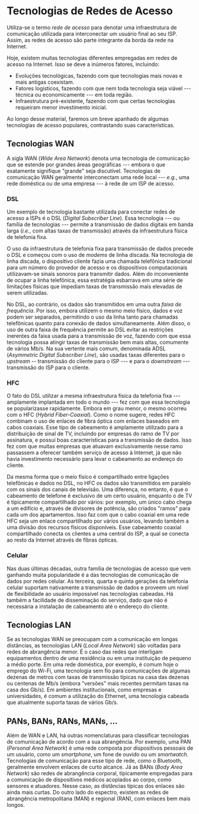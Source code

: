 # Tecnologias de Redes de Acesso

Utiliza-se o termo *rede de acesso* para denotar uma infraestrutura de comunicação utilizada para interconectar um usuário final ao seu ISP. Assim, as redes de acesso são parte integrante da borda da rede na Internet.

Hoje, existem muitas tecnologias diferentes empregadas em redes de acesso na Internet. Isso se deve a inúmeros fatores, incluindo:

- Evoluções tecnológicas, fazendo com que tecnologias mais novas e mais antigas coexistam.
- Fatores logísticos, fazendo com que nem toda tecnologia seja viável --- técnica ou economicamente --- em toda região.
- Infraestrutura pré-existente, fazendo com que certas tecnologias requeiram menor investimento inicial.

Ao longo desse material, faremos um breve apanhado de algumas tecnologias de acesso populares, contrastando suas características.

## Tecnologias WAN

A sigla WAN (*Wide Area Network*) denota uma tecnologia de comunicação que se estende por grandes áreas geográficas --- embora o que exatamente signifique "grande" seja discutível. Tecnologias de comunicação WAN geralmente interconectam uma rede local --- *e.g.*, uma rede doméstica ou de uma empresa --- à rede de um ISP de acesso.

### DSL

Um exemplo de tecnologia bastante utilizada para conectar redes de acesso a ISPs é o DSL (*Digital Subscriber Line*). Essa tecnologia --- ou família de tecnologias --- permite a transmissão de dados digitais em banda larga (*i.e.*, com altas taxas de transmissão) através da infraestrutura física de telefonia fixa.

O uso da infraestrutura de telefonia fixa para transmissão de dados precede o DSL e começou com o uso de *modems* de linha discada. Na tecnologia de linha discada, o dispositivo cliente fazia uma chamada telefônica tradicional para um número do provedor de acesso e os dispositivos computacionais utilizavam-se sinais sonoros para transmitir dados. Além do inconveniente de ocupar a linha telefônica, essa estratégia esbarrava em uma série de limitações físicas que impediam taxas de transmissão mais elevadas de serem utilizadas.

No DSL, ao contrário, os dados são transmitidos em uma outra _faixa de frequência_. Por isso, embora utilizem o mesmo meio físico, dados e voz podem ser separados, permitindo o uso da linha tanto para chamadas telefônicas quanto para conexão de dados simultaneamente. Além disso, o uso de outra faixa de frequência permite ao DSL evitar as restrições inerentes da faixa usada para a transmissão de voz, fazendo com que essa tecnologia possa atingir taxas de transmissão bem mais altas, comumente de vários Mb/s. Na sua vertente mais comum, denominada ADSL (*Asymmetric Digital Subscriber Line*), são usadas taxas diferentes para o *upstream* -- transmissão do cliente para o ISP --- e para o *downstream* --- transmissão do ISP para o cliente.

### HFC

O fato do DSL utilizar a mesma infraestrutura física da telefonia fixa --- amplamente implantada em todo o mundo --- fez com que essa tecnologia se popularizasse rapidamente. Embora em grau menor, o mesmo ocorreu com o HFC (*Hybrid Fiber-Coaxial*). Como o nome sugere, redes HFC combinam o uso de enlaces de fibra óptica com enlaces baseados em cabos coaxiais. Esse tipo de cabeamento é amplamente utilizado para a distribuição de sinal de TV, incluindo por empresas do ramo de TV por assinatura, e possui boas características para a transmissão de dados. Isso fez com que muitas empresas que atuavam exclusivamente nesse ramo passassem a oferecer também serviço de acesso à Internet, já que não havia investimento necessário para levar o cabeamento ao endereço do cliente.

Da mesma forma que o meio físico é compartilhado entre ligações telefônicas e dados no DSL, no HFC os dados são transmitidos em paralelo com os sinais dos canais de televisão. Uma diferença, no entanto, é que o cabeamento de telefone é exclusivo de um certo usuário, enquanto o de TV é tipicamente compartilhado por vários: por exemplo, um único cabo chega a um edifício e, através de divisores de potência, são criados "ramos" para cada um dos apartamentos. Isso faz com que o cabo coaxial em uma rede HFC seja um enlace compartilhado por vários usuários, levando também a uma divisão dos recursos físicos disponíveis. Esse cabeamento coaxial compartilhado conecta os clientes a uma central do ISP, a qual se conecta ao resto da Internet através de fibras ópticas.

### Celular

Nas duas últimas décadas, outra família de tecnologias de acesso que vem ganhando muita popularidade é a das tecnologias de comunicação de dados por redes celular. As terceira, quarta e quinta gerações da telefonia celular suportam nativamente a transmissão de dados e proveem um nível de flexibilidade ao usuário impossível nas tecnologias cabeadas. Há também a facilidade de disseminação do serviço, dado que não é necessária a instalação de cabeamento até o endereço do cliente.

## Tecnologias LAN

Se as tecnologias WAN se preocupam com a comunicação em longas distâncias, as tecnologias LAN (*Local Area Network*) são voltadas para redes de abrangência menor. É o caso das redes que interligam equipamentos dentro de uma residência ou em uma instituição de pequeno a médio porte. Em uma rede doméstica, por exemplo, é comum hoje o emprego do Wi-Fi, uma tecnologia sem fio para comunicações de algumas dezenas de metros com taxas de transmissão típicas na casa das dezenas ou centenas de Mb/s (embora "versões" mais recentes permitam taxas na casa dos Gb/s). Em ambientes institucionais, como empresas e universidades, é comum a utilização do Ethernet, uma tecnologia cabeada que atualmente suporta taxas de vários Gb/s.

## PANs, BANs, RANs, MANs, ...

Além de WAN e LAN, há outras nomenclaturas para classificar tecnologias de comunicação de acordo com a sua abrangência. Por exemplo, uma PAN (*Personal Area Network*) é uma rede composta por dispositivos pessoais de um usuário, como um *smartphone*, um fone de ouvido ou um *smartwatch*. Tecnologias de comunicação para esse tipo de rede, como o Bluetooth, geralmente envolvem enlaces de curto alcance. Já as BANs (*Body Area Network*) são redes de abrangência corporal, tipicamente empregadas para a comunicação de dispositivos médicos acoplados ao corpo, como sensores e atuadores. Nesse caso, as distâncias típicas dos enlaces são ainda mais curtas. Do outro lado do espectro, existem as redes de abrangência metropolitana (MAN) e regional (RAN), com enlaces bem mais longos.